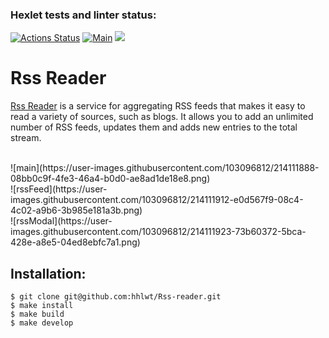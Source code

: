 ### Hexlet tests and linter status:
[![Actions Status](https://github.com/hhlwt/frontend-project-lvl3/workflows/hexlet-check/badge.svg)](https://github.com/hhlwt/frontend-project-lvl3/actions)
[![Main](https://github.com/hhlwt/frontend-project-lvl3/actions/workflows/main.yml/badge.svg)](https://github.com/hhlwt/frontend-project-lvl3/actions)
<a href="https://codeclimate.com/github/hhlwt/frontend-project-lvl3/maintainability"><img src="https://api.codeclimate.com/v1/badges/e12cab0e8f71d2990a70/maintainability" /></a>

<h1>Rss Reader</h1>

<p><a href="https://frontend-project-lvl3-ten-smoky.vercel.app/">Rss Reader</a> is a service for aggregating RSS feeds that makes it easy to read a variety of sources, such as blogs. It allows you to add an unlimited number of RSS feeds, updates them and adds new entries to the total stream.</p>
<br>
![main](https://user-images.githubusercontent.com/103096812/214111888-08bb0c9f-4fe3-46a4-b0d0-ae8ad1de18e8.png)<br>
![rssFeed](https://user-images.githubusercontent.com/103096812/214111912-e0d567f9-08c4-4c02-a9b6-3b985e181a3b.png)<br>
![rssModal](https://user-images.githubusercontent.com/103096812/214111923-73b60372-5bca-428e-a8e5-04ed8ebfc7a1.png)<br>

<h2>Installation:</h2>

```
$ git clone git@github.com:hhlwt/Rss-reader.git
$ make install
$ make build
$ make develop
```
